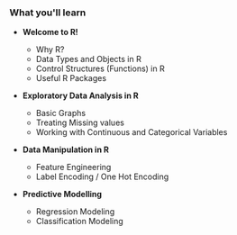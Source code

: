 ### What you'll learn

- **Welcome to R!**
  - Why R?
  - Data Types and Objects in R
  - Control Structures (Functions) in R
  - Useful R Packages

- **Exploratory Data Analysis in R**
  - Basic Graphs
  - Treating Missing values
  - Working with Continuous and Categorical Variables
  
- **Data Manipulation in R**
  - Feature Engineering
  - Label Encoding / One Hot Encoding
 
- **Predictive Modelling**
  - Regression Modeling
  - Classification Modeling

